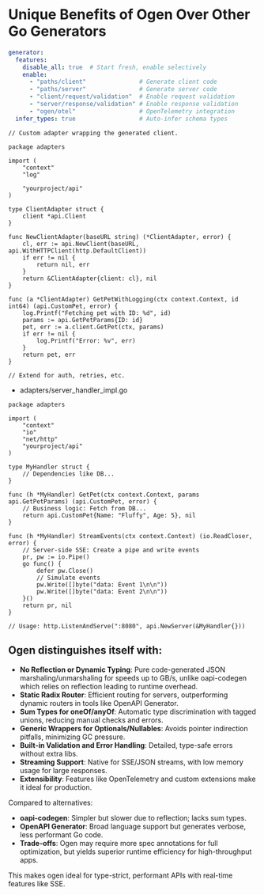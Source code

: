 # Unique Benefits of Ogen Over Other Go Generators



```.ogen.yml
generator:
  features:
    disable_all: true  # Start fresh, enable selectively
    enable:
      - "paths/client"               # Generate client code
      - "paths/server"               # Generate server code
      - "client/request/validation"  # Enable request validation
      - "server/response/validation" # Enable response validation
      - "ogen/otel"                  # OpenTelemetry integration
  infer_types: true                  # Auto-infer schema types
```






```
// Custom adapter wrapping the generated client.

package adapters

import (
	"context"
	"log"

	"yourproject/api"
)

type ClientAdapter struct {
	client *api.Client
}

func NewClientAdapter(baseURL string) (*ClientAdapter, error) {
	cl, err := api.NewClient(baseURL, api.WithHTTPClient(http.DefaultClient))
	if err != nil {
		return nil, err
	}
	return &ClientAdapter{client: cl}, nil
}

func (a *ClientAdapter) GetPetWithLogging(ctx context.Context, id int64) (api.CustomPet, error) {
	log.Printf("Fetching pet with ID: %d", id)
	params := api.GetPetParams{ID: id}
	pet, err := a.client.GetPet(ctx, params)
	if err != nil {
		log.Printf("Error: %v", err)
	}
	return pet, err
}

// Extend for auth, retries, etc.
```


- adapters/server_handler_impl.go
```
package adapters

import (
	"context"
	"io"
	"net/http"
	"yourproject/api"
)

type MyHandler struct {
	// Dependencies like DB...
}

func (h *MyHandler) GetPet(ctx context.Context, params api.GetPetParams) (api.CustomPet, error) {
	// Business logic: Fetch from DB...
	return api.CustomPet{Name: "Fluffy", Age: 5}, nil
}

func (h *MyHandler) StreamEvents(ctx context.Context) (io.ReadCloser, error) {
	// Server-side SSE: Create a pipe and write events
	pr, pw := io.Pipe()
	go func() {
		defer pw.Close()
		// Simulate events
		pw.Write([]byte("data: Event 1\n\n"))
		pw.Write([]byte("data: Event 2\n\n"))
	}()
	return pr, nil
}

// Usage: http.ListenAndServe(":8080", api.NewServer(&MyHandler{}))
```

## Ogen distinguishes itself with:

- **No Reflection or Dynamic Typing**: Pure code-generated JSON marshaling/unmarshaling for speeds up to GB/s, unlike oapi-codegen which relies on reflection leading to runtime overhead.
- **Static Radix Router**: Efficient routing for servers, outperforming dynamic routers in tools like OpenAPI Generator.
- **Sum Types for oneOf/anyOf**: Automatic type discrimination with tagged unions, reducing manual checks and errors.
- **Generic Wrappers for Optionals/Nullables**: Avoids pointer indirection pitfalls, minimizing GC pressure.
- **Built-in Validation and Error Handling**: Detailed, type-safe errors without extra libs.
- **Streaming Support**: Native for SSE/JSON streams, with low memory usage for large responses.
- **Extensibility**: Features like OpenTelemetry and custom extensions make it ideal for production.

Compared to alternatives:
- **oapi-codegen**: Simpler but slower due to reflection; lacks sum types.
- **OpenAPI Generator**: Broad language support but generates verbose, less performant Go code.
- **Trade-offs**: Ogen may require more spec annotations for full optimization, but yields superior runtime efficiency for high-throughput apps.

This makes ogen ideal for type-strict, performant APIs with real-time features like SSE.

